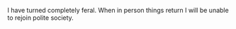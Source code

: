 I have turned completely feral. When in person things return I will be unable to rejoin polite society.

